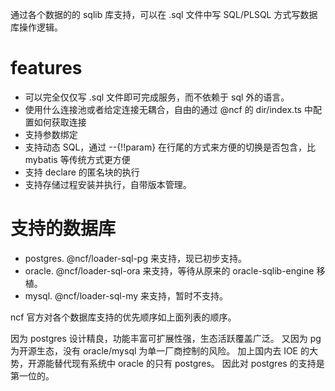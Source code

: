 通过各个数据的的 sqlib 库支持，可以在 .sql 文件中写 SQL/PLSQL 方式写数据库操作逻辑。

features
==========
* 可以完全仅仅写 .sql 文件即可完成服务，而不依赖于 sql 外的语言。
* 使用什么连接池或者给定连接无耦合，自由的通过 @ncf 的 dir/index.ts 中配置如何获取连接
* 支持参数绑定
* 支持动态 SQL，通过 --{!!param} 在行尾的方式来方便的切换是否包含，比 mybatis 等传统方式更方便
* 支持 declare 的匿名块的执行
* 支持存储过程安装并执行，自带版本管理。

支持的数据库
===========
* postgres. @ncf/loader-sql-pg 来支持，现已初步支持。
* oracle.  @ncf/loader-sql-ora 来支持，等待从原来的 oracle-sqlib-engine 移植。
* mysql. @ncf/loader-sql-my 来支持，暂时不支持。

ncf 官方对各个数据库支持的优先顺序如上面列表的顺序。

因为 postgres 设计精良，功能丰富可扩展性强，生态活跃覆盖广泛。
又因为 pg 为开源生态，没有 oracle/mysql 为单一厂商控制的风险。
加上国内去 IOE 的大势，开源能替代现有系统中 oracle 的只有 postgres。
因此对 postgres 的支持是第一位的。
